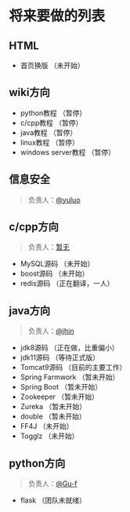 # 将来要做的列表

## HTML  
* 首页换版 （未开始）

## wiki方向  
* python教程 （暂停）
* c/cpp教程 （暂停）
* java教程 （暂停）
* linux教程 （暂停）
* windows server教程 （暂停）

## 信息安全  
>负责人：[@yuluo](https://github.com/yuluo-zy)

## c/cpp方向  
>负责人：[暂无](#)
* MySQL源码 （未开始）
* boost源码 （未开始）
* redis源码 （正在翻译，一人）

## java方向  
> 负责人：[@jhin](https://github.com/folTAN)
* jdk8源码 （正在做，比重偏小）
* jdk11源码 （等待正式版）
* Tomcat9源码 （目前的主要工作）
* Spring Farmwork （暂未开始）
* Spring Boot （暂未开始）
* Zookeeper （暂未开始）
* Zureka （暂未开始）
* double （暂未开始）
* FF4J （未开始）
* Togglz （未开始）

## python方向
>负责人：[@Gu-f](https://github.com/Gu-f)  
* flask （团队未就绪）
